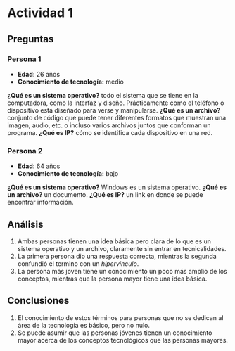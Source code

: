 # Actividad 1
## Preguntas
### Persona 1
- **Edad**: 26 años
- **Conocimiento de tecnología:** medio

**¿Qué es un sistema operativo?** todo el sistema que se tiene en la computadora, como la interfaz y diseño. Prácticamente como el teléfono o dispositivo está diseñado para verse y manipularse.
**¿Qué es un archivo?** conjunto de código que puede tener diferentes formatos que muestran una imagen, audio, etc. o incluso varios archivos juntos que conforman un programa.
**¿Qué es IP?** cómo se identifica cada dispositivo en una red.

### Persona 2
- **Edad**: 64 años
- **Conocimiento de tecnología:** bajo

**¿Qué es un sistema operativo?** Windows es un sistema operativo.
**¿Qué es un archivo?** un documento.
**¿Qué es IP?** un link en donde se puede encontrar información.

## Análisis
1. Ambas personas tienen una idea básica pero clara de lo que es un sistema operativo y un archivo, claramente sin entrar en tecnicalidades.
2. La primera persona dio una respuesta correcta, mientras la segunda confundió el termino con un *hipervinculo*.
3. La persona más joven tiene un conocimiento un poco más amplio de los conceptos, mientras que la persona mayor tiene una idea básica.

## Conclusiones
1. El conocimiento de estos términos para personas que no se dedican al área de la tecnología es básico, pero no nulo.
2. Se puede asumir que las personas jóvenes tienen un conocimiento mayor acerca de los conceptos tecnológicos que las personas mayores.